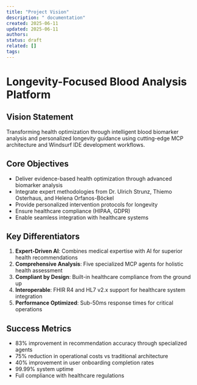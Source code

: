 ```yaml
---
title: "Project Vision"
description: " documentation"
created: 2025-06-11
updated: 2025-06-11
authors: 
status: draft
related: []
tags: 
---
```


# Longevity-Focused Blood Analysis Platform

## Vision Statement
Transforming health optimization through intelligent blood biomarker analysis and personalized longevity guidance using cutting-edge MCP architecture and Windsurf IDE development workflows.

## Core Objectives
- Deliver evidence-based health optimization through advanced biomarker analysis
- Integrate expert methodologies from Dr. Ulrich Strunz, Thiemo Osterhaus, and Helena Orfanos-Böckel
- Provide personalized intervention protocols for longevity
- Ensure healthcare compliance (HIPAA, GDPR)
- Enable seamless integration with healthcare systems

## Key Differentiators
1. **Expert-Driven AI**: Combines medical expertise with AI for superior health recommendations
2. **Comprehensive Analysis**: Five specialized MCP agents for holistic health assessment
3. **Compliant by Design**: Built-in healthcare compliance from the ground up
4. **Interoperable**: FHIR R4 and HL7 v2.x support for healthcare system integration
5. **Performance Optimized**: Sub-50ms response times for critical operations

## Success Metrics
- 83% improvement in recommendation accuracy through specialized agents
- 75% reduction in operational costs vs traditional architecture
- 40% improvement in user onboarding completion rates
- 99.99% system uptime
- Full compliance with healthcare regulations
